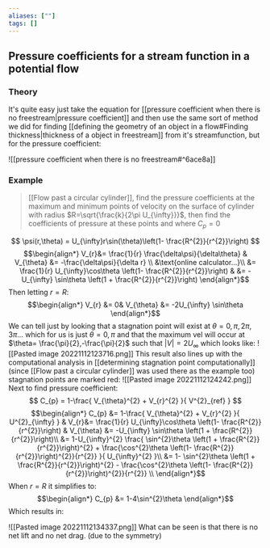 ```yaml
---
aliases: [""]
tags: []
---
```


## Pressure coefficients for a stream function in a potential flow

### Theory

It's quite easy just take the equation for [[pressure coefficient when there is no freestream|pressure coefficient]] and then use the same sort of method we did for finding [[defining the geometry of an object in a flow#Finding thickness|thickness of a object in freestream]] from it's streamfunction, but for the pressure coefficient:

![[pressure coefficient when there is no freestream#^6ace8a]]

### Example

> [[Flow past a circular cylinder]], find the pressure coefficients at the maximum and minimum points of velocity on the surface of cylinder with radius $R=\sqrt{\frac{k}{2\pi U_{\infty}}}$, then find the coefficients of pressure at these points and where $C_{p}=0$

$$ \psi(r,\theta) = U_{\infty}r\sin(\theta)\left(1- \frac{R^{2}}{r^{2}}\right) $$
$$\begin{align*}
V_{r}&=  \frac{1}{r} \frac{\delta\psi}{\delta\theta} & V_{\theta} &= -\frac{\delta\psi}{\delta r} \\
&\text{online calculator...}\\
&= \frac{1}{r} U_{\infty}\cos\theta \left(1- \frac{R^{2}}{r^{2}}\right) & &= -U_{\infty} \sin\theta \left(1 + \frac{R^{2}}{r^{2}}\right)
\end{align*}$$
Then letting $r=R$:
$$\begin{align*}
V_{r} &= 0& V_{\theta} &= -2U_{\infty} \sin\theta
\end{align*}$$
We can tell just by looking that a stagnation point will exist at $\theta=0,\pi,2\pi,3\pi...$ which for us is just $\theta=0,\pi$ and that the maximum vel will occur at $\theta= \frac{\pi}{2},-\frac{\pi}{2}$ such that $|V|=2U_{\infty}$ which looks like:
![[Pasted image 20221112123716.png]]
This result also lines up with the computational analysis in [[determining stagnation point computationally]] (since [[Flow past a circular cylinder]] was used there as the example too) stagnation points are marked red:
![[Pasted image 20221112124242.png]]
Next to find pressure coefficient:
$$ C_{p} = 1-\frac{  V_{\theta}^{2} + V_{r}^{2}  }{ V^{2}_{ref} }  $$ $$\begin{align*}
 C_{p} &=  1-\frac{  V_{\theta}^{2} + V_{r}^{2}  }{ U^{2}_{\infty} }  & V_{r}&= \frac{1}{r} U_{\infty}\cos\theta \left(1- \frac{R^{2}}{r^{2}}\right) & V_{\theta} &= -U_{\infty} \sin\theta \left(1 + \frac{R^{2}}{r^{2}}\right)\\
 &=  1-U_{\infty}^{2} \frac{  \sin^{2}\theta \left(1 + \frac{R^{2}}{r^{2}}\right)^{2} + \frac{\cos^{2}\theta \left(1- \frac{R^{2}}{r^{2}}\right)^{2}}{r^{2}}    }{ U_{\infty}^{2} }\\
 &=  1- \sin^{2}\theta \left(1 + \frac{R^{2}}{r^{2}}\right)^{2} - \frac{\cos^{2}\theta \left(1- \frac{R^{2}}{r^{2}}\right)^{2}}{r^{2}}    \\
\end{align*}$$
When $r=R$ it simplifies to:
$$\begin{align*}
C_{p} &= 1-4\sin^{2}\theta 
\end{align*}$$
Which results in:

![[Pasted image 20221112134337.png]]
What can be seen is that there is no net lift and no net drag. (due to the symmetry)
